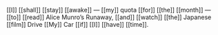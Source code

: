  [[I]] [[shall]] [[stay]] [[awake]] — [[my]] quota [[for]] [[the]] [[month]] — [[to]] [[read]] Alice Munro’s Runaway, [[and]] [[watch]] [[the]] Japanese [[film]] Drive [[My]] Car [[if]] [[I]] [[have]] [[time]]. 